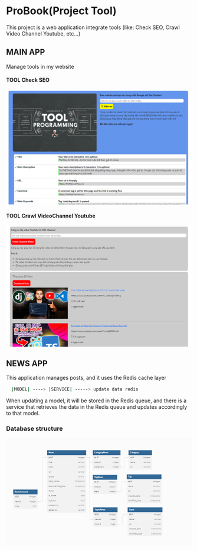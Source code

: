 # ProBook(Project Tool)

This project is a web application integrate tools (like: Check SEO, Crawl Video Channel Youtube, etc...)

## MAIN APP
Manage tools in my website

#### TOOL Check SEO
<img src="https://raw.githubusercontent.com/phantu279999/ProBook-Pro/master/media/helper/interface_seo.png">

#### TOOL Crawl VideoChannel Youtube
<img src="https://raw.githubusercontent.com/phantu279999/ProBook-Pro/master/media/helper/interface_video_youtube.png">



## NEWS APP
This application manages posts, and it uses the Redis cache layer

```bash
  |MODEL| ----> |SERVICE| -----> update data redis
```

When updating a model, it will be stored in the Redis queue, and there is a service that retrieves the data in the Redis queue and updates accordingly to that model.

### Database structure

<img src="https://raw.githubusercontent.com/phantu279999/ProBook-Pro/master/media/helper/schema_probook_news.png">
